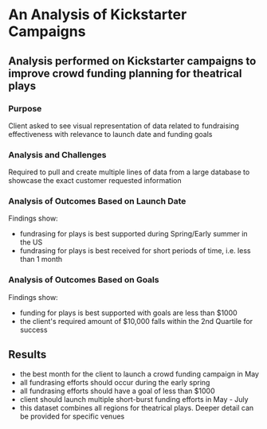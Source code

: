 # An Analysis of Kickstarter Campaigns

## Analysis performed on Kickstarter campaigns to improve crowd funding planning for theatrical plays

### Purpose

Client asked to see visual representation of data related to fundraising effectiveness with relevance to launch date and funding goals

### Analysis and Challenges

Required to pull and create multiple lines of data from a large database to showcase the exact customer requested information

### Analysis of Outcomes Based on Launch Date

Findings show: 
- fundrasing for plays is best supported during Spring/Early summer in the US
- fundrasing for plays is best received for short periods of time, i.e. less than 1 month

### Analysis of Outcomes Based on Goals
Findings show:
- funding for plays is best supported with goals are less than $1000
- the client's required amount of $10,000 falls within the 2nd Quartile for success

## Results
- the best month for the client to launch a crowd funding campaign in May
- all fundrasing efforts should occur during the early spring
- all fundrasing efforts should have a goal of less than $1000
- client should launch multiple short-burst funding efforts in May - July
- this dataset combines all regions for theatrical plays. Deeper detail can be provided for specific venues
